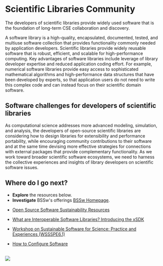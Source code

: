 # Scientific Libraries Community

The developers of scientific libraries provide widely used software that is the foundation of long-term CSE collaboration and discovery.

A software library is a high-quality, encapsulated, documented, tested, and multiuse software collection that provides functionality commonly needed by application developers. Scientific libraries provide widely reusable software that is robust, efficient, and scalable for high-performance computing.  Key advantages of software libraries include leverage of library developer expertise and reduced application coding effort. For example, numerical software libraries provide easy access to sophisticated mathematical algorithms and high-performance data structures that have been developed by experts, so that application users do not need to write this complex code and can instead focus on their scientific domain software.

## Software challenges for developers of scientific libraries
As computational science addresses more advanced modeling, simulation, and analysis, the developers of open-source scientific libraries are considering how to design libraries for extensibility and performance portability, while encouraging community contributions to their software and at the same time devising more effective strategies for connections with external packages that provide complementary functionality.  As we work toward broader scientific software ecosystems, we need to harness the collective experiences and insights of library developers on scientific software issues.

## Where do I go next?
- **Explore** the resources below.
- **Investigate**  BSSw's offerings [BSSw Homepage](https://bssw.io).

<!--
Featured resources for the Scientific libraries community.
Edit this list to change resources that appear on the front-end site.
-->

* [Open Source Software Sustainability Resources](../../CuratedContent/OSSSustainabilityResources.md)

* [What are Interoperable Software Libraries? Introducing the xSDK](../../CuratedContent/WhatAreInteroperableSwLibraries.md)

* [Workshop on Sustainable Software for Science: Practice and Experiences (WSSSPE6.1)](../../Events/WSSSPE6.1.md)

* [How to Configure Software](../../CuratedContent/HowToConfigureSw.md)

<br>
<img src='https://github.com/betterscientificsoftware/images/raw/master/Logo_DOE_Unofficial_Sm.png' class='logo' /> 


<!---
Publish: yes

LCM: Add later, after fix for blog articles
* [SuperLU: All Grown Up and Showing Its Muscle in Tackling Sparse Linear Systems](../../Articles/Blog/SuperLUAllGrownUpAndShowingItsMuscle.md)
--->
